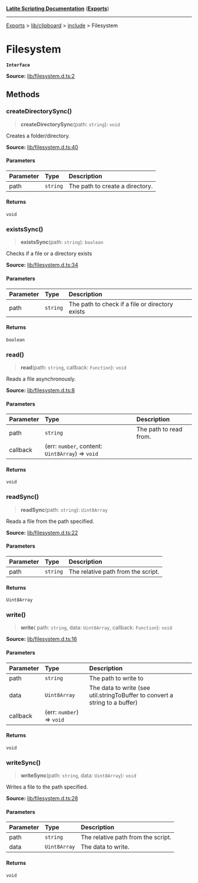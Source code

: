 [**Latite Scripting Documentation**](../../../../README.md) ([**Exports**](../../../../exports.md))

---

[Exports](../../../../exports.md) > [lib/clipboard](../../../index.md) > [include](../index.md) > Filesystem

# Filesystem

**`Interface`**

**Source:** [lib/filesystem.d.ts:2](https://github.com/LatiteScripting/latitescripting.github.io/blob/a89f467/definitions/lib/filesystem.d.ts#L2)

## Methods

### createDirectorySync()

> **createDirectorySync**(path: `string`): `void`

Creates a folder/directory.

**Source:** [lib/filesystem.d.ts:40](https://github.com/LatiteScripting/latitescripting.github.io/blob/a89f467/definitions/lib/filesystem.d.ts#L40)

#### Parameters

| Parameter | Type     | Description                     |
| :-------- | :------- | :------------------------------ |
| path      | `string` | The path to create a directory. |

#### Returns

`void`

### existsSync()

> **existsSync**(path: `string`): `boolean`

Checks if a file or a directory exists

**Source:** [lib/filesystem.d.ts:34](https://github.com/LatiteScripting/latitescripting.github.io/blob/a89f467/definitions/lib/filesystem.d.ts#L34)

#### Parameters

| Parameter | Type     | Description                                     |
| :-------- | :------- | :---------------------------------------------- |
| path      | `string` | The path to check if a file or directory exists |

#### Returns

`boolean`

### read()

> **read**(path: `string`, callback: `Function`): `void`

Reads a file asynchronously.

**Source:** [lib/filesystem.d.ts:8](https://github.com/LatiteScripting/latitescripting.github.io/blob/a89f467/definitions/lib/filesystem.d.ts#L8)

#### Parameters

| Parameter | Type                                             | Description            |
| :-------- | :----------------------------------------------- | :--------------------- |
| path      | `string`                                         | The path to read from. |
| callback  | (err: `number`, content: `Uint8Array`) => `void` |                        |

#### Returns

`void`

### readSync()

> **readSync**(path: `string`): `Uint8Array`

Reads a file from the path specified.

**Source:** [lib/filesystem.d.ts:22](https://github.com/LatiteScripting/latitescripting.github.io/blob/a89f467/definitions/lib/filesystem.d.ts#L22)

#### Parameters

| Parameter | Type     | Description                        |
| :-------- | :------- | :--------------------------------- |
| path      | `string` | The relative path from the script. |

#### Returns

`Uint8Array`

### write()

> **write**(
> path: `string`,
> data: `Uint8Array`,
> callback: `Function`): `void`

**Source:** [lib/filesystem.d.ts:16](https://github.com/LatiteScripting/latitescripting.github.io/blob/a89f467/definitions/lib/filesystem.d.ts#L16)

#### Parameters

| Parameter | Type                      | Description                                                                 |
| :-------- | :------------------------ | :-------------------------------------------------------------------------- |
| path      | `string`                  | The path to write to                                                        |
| data      | `Uint8Array`              | The data to write (see util.stringToBuffer to convert a string to a buffer) |
| callback  | (err: `number`) => `void` |                                                                             |

#### Returns

`void`

### writeSync()

> **writeSync**(path: `string`, data: `Uint8Array`): `void`

Writes a file to the path specified.

**Source:** [lib/filesystem.d.ts:28](https://github.com/LatiteScripting/latitescripting.github.io/blob/a89f467/definitions/lib/filesystem.d.ts#L28)

#### Parameters

| Parameter | Type         | Description                        |
| :-------- | :----------- | :--------------------------------- |
| path      | `string`     | The relative path from the script. |
| data      | `Uint8Array` | The data to write.                 |

#### Returns

`void`
